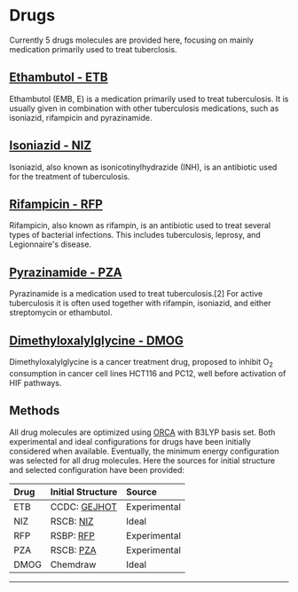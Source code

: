 # Drugs

Currently 5 drugs molecules are provided here, focusing on mainly medication primarily used to treat tuberclosis.

## [Ethambutol - ETB][ethambutol-wiki]
Ethambutol (EMB, E) is a medication primarily used to treat tuberculosis. It is usually given in combination with other tuberculosis medications, such as isoniazid, rifampicin and pyrazinamide.

## [Isoniazid - NIZ][isoniazid-wiki]
Isoniazid, also known as isonicotinylhydrazide (INH), is an antibiotic used for the treatment of tuberculosis.

## [Rifampicin - RFP][rifampicin-wiki]
Rifampicin, also known as rifampin, is an antibiotic used to treat several types of bacterial infections. This includes tuberculosis, leprosy, and Legionnaire's disease.

## [Pyrazinamide - PZA][pyrazinamide-wiki]
Pyrazinamide is a medication used to treat tuberculosis.[2] For active tuberculosis it is often used together with rifampin, isoniazid, and either streptomycin or ethambutol.

## [Dimethyloxalylglycine - DMOG][dmog-pubchem]
Dimethyloxalylglycine is a cancer treatment drug, proposed to inhibit O<sub>2</sub> consumption in cancer cell lines HCT116 and PC12, well before activation of HIF pathways.

## Methods

All drug molecules are optimized using [ORCA][orca] with B3LYP basis set. Both experimental and ideal configurations for drugs have been initially considered when available. Eventually, the minimum energy configuration was selected for all drug molecules. Here the sources for initial structure and selected configuration have been provided:

|Drug|Initial Structure|Source      |
|:---|:----------------|:-----------|
|ETB |CCDC: [GEJHOT]   |Experimental|
|NIZ |RSCB: [NIZ]      |Ideal       |
|RFP |RSBP: [RFP]      |Experimental|
|PZA |RSCB: [PZA]      |Experimental|
|DMOG|Chemdraw         |Ideal       |

------------------------------------------------------------------------
[ethambutol-wiki]: https://en.wikipedia.org/wiki/Ethambutol
[isoniazid-wiki]: https://en.wikipedia.org/wiki/Isoniazid
[rifampicin-wiki]: https://en.wikipedia.org/wiki/Rifampicin
[pyrazinamide-wiki]: https://en.wikipedia.org/wiki/Pyrazinamide
[dmog-pubchem]: https://pubchem.ncbi.nlm.nih.gov/substance/329798774
[orca]: https://orcaforum.cec.mpg.de/
[GEJHOT]: https://www.ccdc.cam.ac.uk/structures/Search?Ccdcid=gejhot
[NIZ]: https://www4.rcsb.org/ligand/NIZ
[PZA]: https://www4.rcsb.org/ligand/PZA
[RFP]: https://www4.rcsb.org/ligand/RFP
